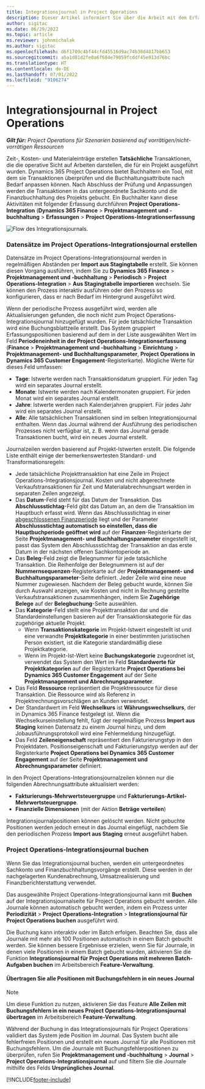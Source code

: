```yaml
---
title: Integrationsjournal in Project Operations
description: Dieser Artikel informiert Sie über die Arbeit mit dem Erfassungsjournal Integration in Project Operations.
author: sigitac
ms.date: 06/29/2022
ms.topic: article
ms.reviewer: johnmichalak
ms.author: sigitac
ms.openlocfilehash: d6f1709c4bf44cfd45516d9ac74b30d4817bb653
ms.sourcegitcommit: a5a1d81d2fe0a6f684e79859fcddf45e913d76bc
ms.translationtype: HT
ms.contentlocale: de-DE
ms.lasthandoff: 07/01/2022
ms.locfileid: "9106274"
---
```

# <a name="integration-journal-in-project-operations"></a>Integrationsjournal in Project Operations

_**Gilt für:** Project Operations für Szenarien basierend auf vorrätigen/nicht-vorrätigen Ressourcen_

Zeit-, Kosten- und Materialeinträge erstellen **Tatsächliche** Transaktionen, die die operative Sicht auf Arbeiten darstellen, die für ein Projekt ausgeführt wurden. Dynamics 365 Project Operations bietet Buchhaltern ein Tool, mit dem sie Transaktionen überprüfen und die Buchhaltungsattribute nach Bedarf anpassen können. Nach Abschluss der Prüfung und Anpassungen werden die Transaktionen in das untergeordnete Sachkonto und die Finanzbuchhaltung des Projekts gebucht. Ein Buchhalter kann diese Aktivitäten mit folgender Erfassung durchführen **Project Operations-Integration** (**Dynamics 365 Finance** > **Projektmanagement und -buchhaltung** > **Erfassungen** > **Project Operations-Integrationserfassung**

![Flow des Integrationsjournals.](./media/IntegrationJournal.png)

### <a name="create-records-in-the-project-operations-integration-journal"></a>Datensätze im Project Operations-Integrationsjournal erstellen

Datensätze im Project Operations-Integrationsjournal werden in regelmäßigen Abständen per **Import aus Stagingtabelle** erstellt. Sie können diesen Vorgang ausführen, indem Sie zu **Dynamics 365 Finance** > **Projektmanagement und -buchhaltung** > **Periodisch** > **Project Operations-Integration** > **Aus Stagingtabelle importieren** wechseln. Sie können den Prozess interaktiv ausführen oder den Prozess so konfigurieren, dass er nach Bedarf im Hintergrund ausgeführt wird.

Wenn der periodische Prozess ausgeführt wird, werden alle Aktualisierungen gefunden, die noch nicht zum Project Operations-Integrationsjournal hinzugefügt wurden. Für jede tatsächliche Transaktion wird eine Buchungsblattzeile erstellt.
Das System gruppiert Erfassungspositionen basierend auf dem in der Liste ausgewählten Wert im Feld **Periodeneinheit in der Project Operations-Integrationserfassung** (**Finance** > **Projektmanagement und -buchhaltung** > **Einrichtung** > **Projektmanagement- und Buchhaltungsparameter**, **Project Operations in Dynamics 365 Customer Engagement**-Registerkarte). Mögliche Werte für dieses Feld umfassen:

  - **Tage**: Istwerte werden nach Transaktionsdatum gruppiert. Für jeden Tag wird ein separates Journal erstellt.
  - **Monate**: Istwerte werden nach Kalendermonaten gruppiert. Für jeden Monat wird ein separates Journal erstellt.
  - **Jahre**: Istwerte werden nach Kalenderjahren gruppiert. Für jedes Jahr wird ein separates Journal erstellt.
  - **Alle**: Alle tatsächlichen Transaktionen sind im selben Integrationsjournal enthalten. Wenn das Journal während der Ausführung des periodischen Prozesses nicht verfügbar ist, z. B. wenn das Journal gerade Transaktionen bucht, wird ein neues Journal erstellt.

Journalzeilen werden basierend auf Projekt-Istwerten erstellt. Die folgende Liste enthält einige der bemerkenswertesten Standard- und Transformationsregeln:

  - Jede tatsächliche Projekttransaktion hat eine Zeile im Project Operations-Integrationsjournal. Kosten und nicht abgerechnete Verkaufstransaktionen für Zeit und Materialabrechnungsart werden in separaten Zeilen angezeigt.
  - Das **Datum**-Feld steht für das Datum der Transaktion. Das **Abschlussstichtag**-Feld gibt das Datum an, an dem die Transaktion im Hauptbuch erfasst wird. Wenn das Abschlussstichtag in einer [abgeschlossenen Finanzperiode](/dynamics365/finance/general-ledger/close-general-ledger-at-period-end) liegt und der Parameter **Abschlussstichtag automatisch so einstellen, dass die Hauptbuchperiode geöffnet wird** auf der **Finanzen**-Registerkarte der Seite **Projektmanagement- und Buchhaltungsparameter** eingestellt ist, passt das System den Abschlussstichtag der Transaktion an das erste Datum in der nächsten offenen Sachkontoperiode an.
  - Das **Beleg**-Feld zeigt die Belegnummer für jede tatsächliche Transaktion. Die Reihenfolge der Belegnummern ist auf der **Nummernsequenzen**-Registerkarte auf der **Projektmanagement- und Buchhaltungsparameter**-Seite definiert. Jeder Zeile wird eine neue Nummer zugewiesen. Nachdem der Beleg gebucht wurde, können Sie durch Auswahl anzeigen, wie Kosten und nicht in Rechnung gestellte Verkaufstransaktionen zusammenhängen, indem Sie **Zugehörige Belege** auf der **Belegbuchung**-Seite auswählen.
  - Das **Kategorie**-Feld stellt eine Projekttransaktion dar und die Standardeinstellungen basieren auf der Transaktionskategorie für das zugehörige aktuelle Projekt.
    - Wenn **Transaktionskategorie** im Projekt-Istwert eingestellt ist und eine verwandte **Projektkategorie** in einer bestimmten juristischen Person existiert, ist die Kategorie standardmäßig diese Projektkategorie.
    - Wenn im Projekt-Ist-Wert keine **Buchungskategorie** zugeordnet ist, verwendet das System den Wert im Feld **Standardwerte für Projektkategorien** auf der Registerkarte **Project Operations bei Dynamics 365 Customer Engagement** auf der Seite **Projektmanagement und Abrechnungsparameter**.
  - Das Feld **Ressource** repräsentiert die Projektressource für diese Transaktion. Die Ressource wird als Referenz in Projektrechnungsvorschlägen an Kunden verwendet.
  - Der Standardwert im Feld **Wechselkurs** ist **Währungswechselkurs**, der in Dynamics 365 Finance festgelegt ist. Wenn die Wechselkurseinstellung fehlt, fügt der regelmäßige Prozess **Import aus Staging** keinen Datensatz zu einem Journal hinzu, und dem Jobausführungsprotokoll wird eine Fehlermeldung hinzugefügt.
  - Das Feld **Zeileneigenschaft** repräsentiert den Fakturierungstyp in den Projektdaten. Positionseigenschaft und Fakturierungstyp werden auf der Registerkarte **Project Operations bei Dynamics 365 Customer Engagement** auf der Seite **Projektmanagement und Abrechnungsparameter** definiert.

In den Project Operations-Integrationsjournalzeilen können nur die folgenden Abrechnungsattribute aktualisiert werden:

- **Fakturierungs-Mehrwertsteuergruppe** und **Fakturierungs-Artikel-Mehrwertsteuergruppe**.
- **Finanzielle Dimensionen** (mit der Aktion **Beträge verteilen**)

Integrationsjournalpositionen können gelöscht werden. Nicht gebuchte Positionen werden jedoch erneut in das Journal eingefügt, nachdem Sie den periodischen Prozess **Import aus Staging** erneut ausgeführt haben.

### <a name="post-the-project-operations-integration-journal"></a>Project Operations-Integrationsjournal buchen

Wenn Sie das Integrationsjournal buchen, werden ein untergeordnetes Sachkonto und Finanzbuchhaltungsvorgänge erstellt. Diese werden in der nachgelagerten Kundenabrechnung, Umsatzrealisierung und Finanzberichterstattung verwendet.

Das ausgewählte Project Operations-Integrationsjournal kann mit **Buchen** auf der Integrationsjournalseite für Project Operations gebucht werden. Alle Journale können automatisch gebucht werden, indem ein Prozess unter **Periodizität** > **Project Operations-Integration** > **Integrationsjournal für Project Operations buchen** ausgeführt wird.

Die Buchung kann interaktiv oder im Batch erfolgen. Beachten Sie, dass alle Journale mit mehr als 100 Positionen automatisch in einem Batch gebucht werden. Sie können bessere Ergebnisse erzielen, wenn Sie für Journale, in denen viele Positionen in einem Batch gebucht wurden, aktivieren Sie die Funktion **Integrationsjournal für Project Operations mit mehreren Batch-Aufgaben buchen** im Arbeitsbereich **Feature-Verwaltung**. 

#### <a name="transfer-all-lines-that-have-posting-errors-to-a-new-journal"></a>Übertragen Sie alle Positionen mit Buchungsfehlern in ein neues Journal

> [!NOTE]
> Um diese Funktion zu nutzen, aktivieren Sie das Feature **Alle Zeilen mit Buchungsfehlern in ein neues Project Operations-Integrationsjournal übertragen** im Arbeitsbereich **Feature-Verwaltung**.

Während der Buchung in das Integrationsjournals für Project Operations validiert das System jede Position im Journal. Das System bucht alle fehlerfreien Positionen und erstellt ein neues Journal für alle Positionen mit Buchungsfehlern. Um die Journale mit Buchungsfehlerpositionen zu überprüfen, rufen Sie **Projektmanagement und -buchhaltung** > **Journal** > **Project Operations-Integrationsjournal** auf und filtern Sie die Journale mithilfe des Felds **Ursprüngliches Journal**.

[!INCLUDE[footer-include](../includes/footer-banner.md)]
